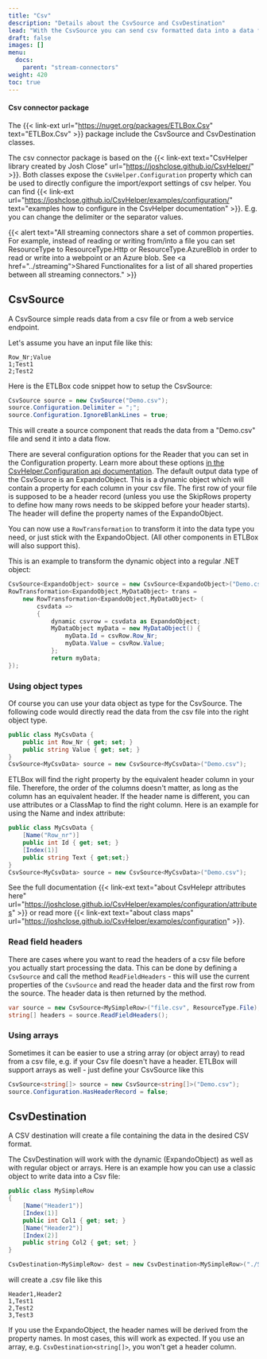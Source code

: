 ```yaml
---
title: "Csv"
description: "Details about the CsvSource and CsvDestination"
lead: "With the CsvSource you can send csv formatted data into a data flow, and the CsvDestination will produce csv formatted output."
draft: false
images: []
menu:
  docs:
    parent: "stream-connectors"
weight: 420
toc: true
---
```


#### Csv connector package

The {{< link-ext url="https://nuget.org/packages/ETLBox.Csv" text="ETLBox.Csv" >}} package include the CsvSource and CsvDestination classes. 

The csv connector package is based on the {{< link-ext text="CsvHelper library created by Josh Close" url="https://joshclose.github.io/CsvHelper/" >}}. Both classes expose the `CsvHelper.Configuration` property which can be used to directly configure the import/export settings of csv helper. You can find {{< link-ext url="https://joshclose.github.io/CsvHelper/examples/configuration/" text="examples how to configure in the CsvHelper documentation" >}}. E.g. you can change the delimiter or the separator values. 

{{< alert text="All streaming connectors share a set of common properties. For example, instead of reading or writing from/into a file you can set ResourceType to ResourceType.Http or ResourceType.AzureBlob in order to read or write into a webpoint or an Azure blob. See <a href=\"../streaming\">Shared Functionalites</a> for a list of all shared properties between all streaming connectors."  >}}

## CsvSource

A CsvSource simple reads data from a csv file or from a web service endpoint. 

Let's assume you have an input file like this: 

```csv
Row_Nr;Value
1;Test1
2;Test2
```

Here is the ETLBox code snippet how to setup the CsvSource: 

```C#
CsvSource source = new CsvSource("Demo.csv");
source.Configuration.Delimiter = ";";
source.Configuration.IgnoreBlankLines = true;
```

This will create a source component that reads the data from a "Demo.csv" file and send it into a data flow. 

There are several configuration options for the Reader that you can set in the Configuration property. Learn more
about these options [in the CsvHelper.Configuration api documentation](https://joshclose.github.io/CsvHelper/api/CsvHelper.Configuration/Configuration/).
The default output data type of the CsvSource is an ExpandoObject. This is a dynamic object which will contain a property 
for each column in your csv file. The first row of your file is supposed to be a header record (unless you use the SkipRows property to define how many
rows needs to be skipped before your header starts). The header will define the property names of the ExpandoObject.

You can now use a `RowTransformation` to transform it into the data type you need, or just stick with the ExpandoObject. (All other components
in ETLBox will also support this).

This is an example to transform the dynamic object into a regular .NET object:

```C#
CsvSource<ExpandoObject> source = new CsvSource<ExpandoObject>("Demo.csv");
RowTransformation<ExpandoObject,MyDataObject> trans = 
    new RowTransformation<ExpandoObject,MyDataObject> (
        csvdata =>
        {
            dynamic csvrow = csvdata as ExpandoObject;
            MyDataObject myData = new MyDataObject() {
                myData.Id = csvRow.Row_Nr;
                myData.Value = csvRow.Value;
            };
            return myData;
});
```

### Using object types

Of course you can  use your data object as type for the CsvSource. The following code would directly read the data from the csv file 
into the right object type.

```C#
public class MyCsvData {
    public int Row_Nr { get; set; }
    public string Value { get; set; }
}
CsvSource<MyCsvData> source = new CsvSource<MyCsvData>("Demo.csv");
```

ETLBox will find the right property by the equivalent header column in your file. Therefore, the order of the columns doesn't matter, as long
as the column has an equivalent header. If the header name is different, you can use attributes or a ClassMap to find the right column.
Here is an example for using the Name and index attribute:

```C#
public class MyCsvData {
    [Name("Row_nr")]
    public int Id { get; set; }
    [Index(1)]
    public string Text { get;set;}
}
CsvSource<MyCsvData> source = new CsvSource<MyCsvData>("Demo.csv");
```

See the full documentation {{< link-ext text="about CsvHelepr attributes here" url="https://joshclose.github.io/CsvHelper/examples/configuration/attributes" >}} or 
read more {{< link-ext text="about class maps" url="https://joshclose.github.io/CsvHelper/examples/configuration" >}}.

### Read field headers

There are cases where you want to read the headers of a csv file before you actually start processing the data. This can be done by defining a `CsvSource` and call the 
method `ReadFieldHeaders` - this will use the current properties of the `CsvSource` and read the header data and the first row from the source. The header data is then returned by the method. 

```C#
var source = new CsvSource<MySimpleRow>("file.csv", ResourceType.File);
string[] headers = source.ReadFieldHeaders();
```

### Using arrays

Sometimes it can be easier to use a string array (or object array) to read from a csv file, e.g. if your Csv file doesn't have a header.
ETLBox will support arrays as well - just define your CsvSource like this

```C#
CsvSource<string[]> source = new CsvSource<string[]>("Demo.csv");
source.Configuration.HasHeaderRecord = false;
```

## CsvDestination

A CSV destination will create a file containing the data in the desired CSV format. 

The CsvDestination will work with the dynamic (ExpandoObject) as well as with regular object or arrays. 
Here is an example how you can use a classic object to write data into a Csv file:

```C#
public class MySimpleRow
{    
    [Name("Header1")]
    [Index(1)]
    public int Col1 { get; set; }
    [Name("Header2")]
    [Index(2)]
    public string Col2 { get; set; }
}

CsvDestination<MySimpleRow> dest = new CsvDestination<MySimpleRow>("./SimpleWithObject.csv");
```

will create a .csv file like this

```
Header1,Header2
1,Test1
2,Test2
3,Test3
```

If you use the ExpandoObject, the header names will be derived from the property names. In most cases, this will work as expected. 
If you use an array, e.g. `CsvDestination<string[]>`, you won't get a header column.

